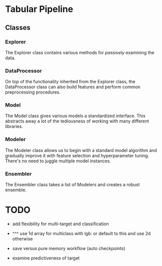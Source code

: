 # Tabular Pipeline 

## Classes

### Explorer

The Explorer class contains various methods for *passively* examining the data.

### DataProcessor

On top of the functionality inherited from the Explorer class, the DataProcessor class can also build features and perform common preprocessing procedures.

### Model

The Model class gives various models a standardized interface. This abstracts away a lot of the tediousness of working with many different libraries.

### Modeler

The Modeler class allows us to begin with a standard model algorithm and gradually improve it with feature selection and hyperparameter tuning. There's no need to juggle multiple model instances.

### Ensembler

The Ensembler class takes a list of Modelers and creates a robust ensemble.

# TODO

* add flexibility for multi-target and classification
* ^^^  use 1d array for multiclass with lgb: or default to this and use 2d otherwise

* save versus pure memory workflow (auto checkpoints)
* examine predictiveness of target